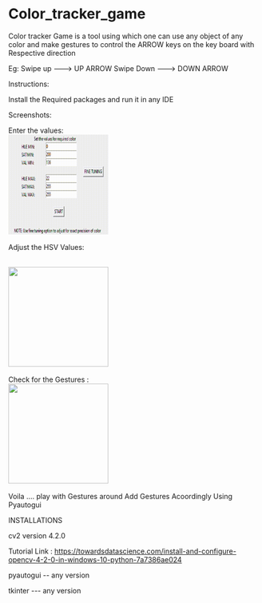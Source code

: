 # Color_tracker_game

Color tracker Game is a tool using which one can use any object of any color and make gestures to control the ARROW keys on the key board with Respective direction

Eg:
Swipe up   ---> UP ARROW
Swipe Down ---> DOWN ARROW

Instructions:

Install the Required packages and run it in any IDE




Screenshots:

Enter the values:
<br>
<img src="https://github.com/saikiran96/Color_tracker_game/blob/main/Media/Values_index.gif" width="200" height="200" />


Adjust the HSV Values:

<br>
<img src="https://github.com/saikiran96/Color_tracker_game/blob/main/Media/Fine_Tuning.gif" width="200" height="200" />

Check for the Gestures :
<br>
<img src="https://github.com/saikiran96/Color_tracker_game/blob/main/Media/Final.gif" width="200" height="200" />


Voila ....
play with Gestures around Add Gestures Acoordingly Using Pyautogui


INSTALLATIONS

cv2  version 4.2.0

Tutorial Link : https://towardsdatascience.com/install-and-configure-opencv-4-2-0-in-windows-10-python-7a7386ae024

pyautogui -- any version

tkinter  --- any version
